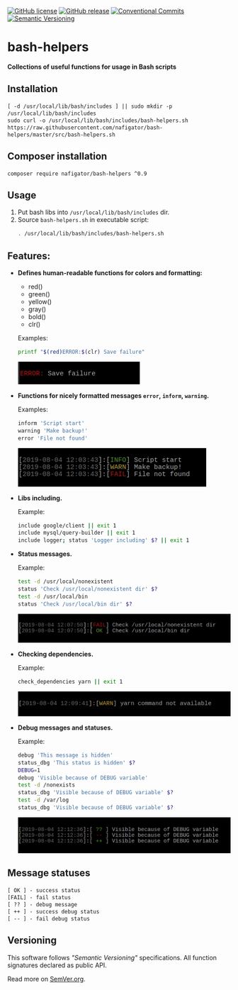 [![GitHub license][License img]][License src] [![GitHub release][Release img]][Release src] [![Conventional Commits][Conventional commits badge]][Conventional commits src] [![Semantic Versioning][Versioning img]][Versioning src]
# bash-helpers
**Collections of useful functions for usage in Bash scripts**

## Installation

	[ -d /usr/local/lib/bash/includes ] || sudo mkdir -p /usr/local/lib/bash/includes
	sudo curl -o /usr/local/lib/bash/includes/bash-helpers.sh https://raw.githubusercontent.com/nafigator/bash-helpers/master/src/bash-helpers.sh

## Composer installation

	composer require nafigator/bash-helpers ^0.9

## Usage
1. Put bash libs into `/usr/local/lib/bash/includes` dir.
2. Source `bash-helpers.sh` in executable script:
	```bash
	. /usr/local/lib/bash/includes/bash-helpers.sh
	```
## Features:
* **Defines human-readable functions for colors and formatting:**
	- red()
	- green()
	- yellow()
	- gray()
	- bold()
	- clr()
	
	Examples:
	```bash
	printf "$(red)ERROR:$(clr) Save failure"
	```
	![Colors definition][Colors definition img]
* **Functions for nicely formatted messages `error`, `inform`, `warning`.**

	Examples:
	```bash
	inform 'Script start'
	warning 'Make backup!'
	error 'File not found'
	```
	![Messages formatting][Messages formatting img]
* **Libs including.**

	Example:
	```bash
	include google/client || exit 1
	include mysql/query-builder || exit 1
	include logger; status 'Logger including' $? || exit 1
	```
* **Status messages.**

	Example:
	```bash
	test -d /usr/local/nonexistent
	status 'Check /usr/local/nonexistent dir' $?
	test -d /usr/local/bin
	status 'Check /usr/local/bin dir' $?
	```
	![Status messages][Status messages img]
* **Checking dependencies.**

	Example:
	```bash
	check_dependencies yarn || exit 1
	```
	![Check dependencies][Check dependencies img]
* **Debug messages and statuses.**

	Example:
	```bash
	debug 'This message is hidden'
	status_dbg 'This status is hidden' $?
	DEBUG=1
	debug 'Visible because of DEBUG variable'
	test -d /nonexists
	status_dbg 'Visible because of DEBUG variable' $?
	test -d /var/log
	status_dbg 'Visible because of DEBUG variable' $?
	```
	![Debug messages][Debug messages img]

## Message statuses

	[ OK ] - success status
	[FAIL] - fail status
	[ ?? ] - debug message
	[ ++ ] - success debug status
	[ -- ] - fail debug status

## Versioning
This software follows *"Semantic Versioning"* specifications. All function signatures declared as public API.

Read more on [SemVer.org](http://semver.org).

[Conventional commits src]: https://conventionalcommits.org
[Conventional commits badge]: https://img.shields.io/badge/Conventional%20Commits-1.0.0-yellow.svg
[Release img]: https://img.shields.io/badge/release-0.9.1-orange.svg
[Release src]: https://github.com/nafigator/bash-helpers
[License img]: https://img.shields.io/badge/license-MIT-brightgreen.svg
[License src]: https://tldrlegal.com/license/mit-license
[Versioning img]: https://img.shields.io/badge/Semantic%20Versioning-2.0.0-brightgreen.svg
[Versioning src]: https://semver.org
[Colors definition img]: https://raw.githubusercontent.com/nafigator/bash-helpers/master/.images/colors-definition.jpg
[Messages formatting img]: https://raw.githubusercontent.com/nafigator/bash-helpers/master/.images/messages-formatting.jpg
[Status messages img]: https://raw.githubusercontent.com/nafigator/bash-helpers/master/.images/status-messages.jpg
[Check dependencies img]: https://raw.githubusercontent.com/nafigator/bash-helpers/master/.images/check-dependencies.jpg
[Debug messages img]: https://raw.githubusercontent.com/nafigator/bash-helpers/master/.images/debug-messages.jpg
